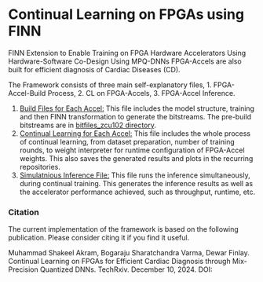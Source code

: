 # Continual Learning on FPGAs using FINN
FINN Extension to Enable Training on FPGA Hardware Accelerators Using Hardware-Software Co-Design
Using MPQ-DNNs FPGA-Accels are also built for efficient diagnosis of Cardiac Diseases (CD).

The Framework consists of three main self-explanatory files, 1. FPGA-Accel-Build Process, 2. CL on FPGA-Accels, 3. FPGA-Accel Inference. 
1. [Build Files for Each Accel:](CL_Files/Accel5_BuildFile.ipynb) This file includes the model structure, training and then FINN transformation to generate the bitstreams. The pre-build bitstreams are in [bitfiles_zcu102 directory](bitfiles_zcu102).
2. [Continual Learning for Each Accel:](CL_Files/Accel5_CL_5Rounds.ipynb) This file includes the whole process of continual learning, from dataset preparation, number of training rounds, to weight interpreter for runtime configuration of FPGA-Accel weights. This also saves the generated results and plots in the recurring repositories.
3. [Simulatnious Inference File:](CL_Files/runBitFileforInference.ipynb) This file runs the inference simultaneously, during continual training. This generates the inference results as well as the accelerator performance achieved, such as throughput, runtime, etc. 


























### Citation

The current implementation of the framework is based on the following publication. Please consider citing it if you find it useful.

Muhammad Shakeel Akram, Bogaraju Sharatchandra Varma, Dewar Finlay. Continual Learning on FPGAs for Efficient Cardiac Diagnosis through Mix-Precision Quantized DNNs. TechRxiv. December 10, 2024.
DOI: 

